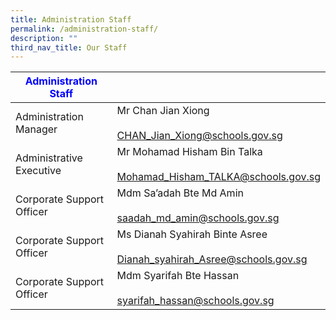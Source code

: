 ```yaml
---
title: Administration Staff
permalink: /administration-staff/
description: ""
third_nav_title: Our Staff
---
```

|   <strong style="color: blue;">Administration Staff</strong>                        |                                                                            |
|---------------------------|----------------------------------------------------------------------------|
| Administration Manager    | Mr Chan Jian Xiong<br><br>CHAN_Jian_Xiong@schools.gov.sg                   |
| Administrative Executive  | Mr Mohamad Hisham Bin Talka<br><br>Mohamad_Hisham_TALKA@schools.gov.sg     |
| Corporate Support Officer | Mdm Sa’adah  Bte Md Amin<br><br>saadah_md_amin@schools.gov.sg              |
| Corporate Support Officer| Ms Dianah Syahirah Binte Asree<br><br>Dianah_syahirah_Asree@schools.gov.sg |
| Corporate Support Officer | Mdm Syarifah Bte Hassan<br><br>syarifah_hassan@schools.gov.sg              |